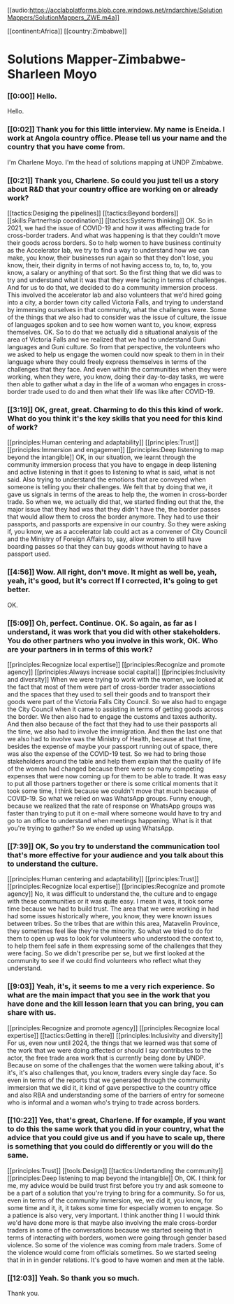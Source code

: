 [[audio:https://acclabplatforms.blob.core.windows.net/rndarchive/SolutionMappers/SolutionMappers_ZWE.m4a]]

[[continent:Africa]]
[[country:Zimbabwe]]

# Solutions Mapper\-Zimbabwe\-Sharleen Moyo

### [[0:00]] Hello\.

Hello\.

### [[0:02]] Thank you for this little interview\. My name is Eneida\. I work at Angola country office\. Please tell us your name and the country that you have come from\.

I'm Charlene Moyo\. I'm the head of solutions mapping at UNDP Zimbabwe\.

### [[0:21]] Thank you, Charlene\. So could you just tell us a story about R&D that your country office are working on or already work?

[[tactics:Desiging the pipelines]]
[[tactics:Beyond borders]]
[[skills:Partnerhsip coordination]]
[[tactics:Systems thinking]]
OK\. So in 2021, we had the issue of COVID\-19 and how it was affecting trade for cross\-border traders\. And what was happening is that they couldn't move their goods across borders\. So to help women to have business continuity as the Accelerator lab, we try to find a way to understand how we can make, you know, their businesses run again so that they don't lose, you know, their, their dignity in terms of not having access to, to, to, to, you know, a salary or anything of that sort\. So the first thing that we did was to try and understand what it was that they were facing in terms of challenges\. And for us to do that, we decided to do a community immersion process\. This involved the accelerator lab and also volunteers that we'd hired going into a city, a border town city called Victoria Falls, and trying to understand by immersing ourselves in that community, what the challenges were\. Some of the things that we also had to consider was the issue of culture, the issue of languages spoken and to see how women want to, you know, express themselves\. OK\. So to do that we actually did a situational analysis of the area of Victoria Falls and we realized that we had to understand Guni languages and Guni culture\. So from that perspective, the volunteers who we asked to help us engage the women could now speak to them in in their language where they could freely express themselves in terms of the challenges that they face\. And even within the communities when they were working, when they were, you know, doing their day\-to\-day tasks, we were then able to gather what a day in the life of a woman who engages in cross\-border trade used to do and then what their life was like after COVID\-19\.


### [[3:19]] OK, great, great\. Charming to do this this kind of work\. What do you think it's the key skills that you need for this kind of work?

[[principles:Human centering and adaptability]]
[[principles:Trust]]
[[principles:Immersion and engagemen]]
[[principles:Deep listening to map beyond the intangible]]
OK, in our situation, we learnt through the community immersion process that you have to engage in deep listening and active listening in that it goes to listening to what is said, what is not said\. Also trying to understand the emotions that are conveyed when someone is telling you their challenges\. We felt that by doing that we, it gave us signals in terms of the areas to help the, the women in cross\-border trade\. So when we, we actually did that, we started finding out that the, the major issue that they had was that they didn't have the, the border passes that would allow them to cross the border anymore\. They had to use their passports, and passports are expensive in our country\. So they were asking if, you know, we as a accelerator lab could act as a convener of City Council and the Ministry of Foreign Affairs to, say, allow women to still have boarding passes so that they can buy goods without having to have a passport used\.


### [[4:56]] Wow\. All right, don't move\. It might as well be, yeah, yeah, it's good, but it's correct If I corrected, it's going to get better\.

OK\.

### [[5:09]] Oh, perfect\. Continue\. OK\. So again, as far as I understand, it was work that you did with other stakeholders\. You do other partners who you involve in this work, OK\. Who are your partners in in terms of this work?

[[principles:Recognize local expertise]]
[[principles:Recognize and promote agency]]
[[principles:Always increase social capital]]
[[principles:Inclusivity and diversity]]
When we were trying to work with the women, we looked at the fact that most of them were part of cross\-border trader associations and the spaces that they used to sell their goods and to transport their goods were part of the Victoria Falls City Council\. So we also had to engage the City Council when it came to assisting in terms of getting goods across the border\. We then also had to engage the customs and taxes authority\. And then also because of the fact that they had to use their passports all the time, we also had to involve the immigration\. And then the last one that we also had to involve was the Ministry of Health, because at that time, besides the expense of maybe your passport running out of space, there was also the expense of the COVID\-19 test\. So we had to bring those stakeholders around the table and help them explain that the quality of life of the women had changed because there were so many competing expenses that were now coming up for them to be able to trade\. It was easy to put all those partners together or there is some critical moments that it took some time, I think because we couldn't move that much because of COVID\-19\. So what we relied on was WhatsApp groups\. Funny enough, because we realized that the rate of response on WhatsApp groups was faster than trying to put it on e\-mail where someone would have to try and go to an office to understand when meetings happening\. What is it that you're trying to gather? So we ended up using WhatsApp\.


### [[7:39]] OK, So you try to understand the communication tool that's more effective for your audience and you talk about this to understand the culture\.

[[principles:Human centering and adaptability]]
[[principles:Trust]]
[[principles:Recognize local expertise]]
[[principles:Recognize and promote agency]]
No, it was difficult to understand the, the culture and to engage with these communities or it was quite easy\. I mean it was, it took some time because we had to build trust\. The area that we were working in had had some issues historically where, you know, they were known issues between tribes\. So the tribes that are within this area, Matavelin Province, they sometimes feel like they're the minority\. So what we tried to do for them to open up was to look for volunteers who understood the context to, to help them feel safe in them expressing some of the challenges that they were facing\. So we didn't prescribe per se, but we first looked at the community to see if we could find volunteers who reflect what they understand\.


### [[9:03]] Yeah, it's, it seems to me a very rich experience\. So what are the main impact that you see in the work that you have done and the kill lesson learn that you can bring, you can share with us\.

[[principles:Recognize and promote agency]]
[[principles:Recognize local expertise]]
[[tactics:Getting in there]]
[[principles:Inclusivity and diversity]]
For us, even now until 2024, the things that we learned was that some of the work that we were doing affected or should I say contributes to the actor, the free trade area work that is currently being done by UNDP\. Because on some of the challenges that the women were talking about, it's it's, it's also challenges that, you know, traders every single day face\. So even in terms of the reports that we generated through the community immersion that we did it, it kind of gave perspective to the country office and also RBA and understanding some of the barriers of entry for someone who is informal and a woman who's trying to trade across borders\.


### [[10:22]] Yes, that's great, Charlene\. If for example, if you want to do this the same work that you did in your country, what the advice that you could give us and if you have to scale up, there is something that you could do differently or you will do the same\.

[[principles:Trust]]
[[tools:Design]]
[[tactics:Undertanding the community]]
[[principles:Deep listening to map beyond the intangible]]
Oh, OK\. I think for me, my advice would be build trust first before you try and ask someone to be a part of a solution that you're trying to bring for a community\. So for us, even in terms of the community immersion, we, we did it, you know, for some time and it, it, it takes some time for especially women to engage\. So a patience is also very, very important\. I think another thing I I would think we'd have done more is that maybe also involving the male cross\-border traders in some of the conversations because we started seeing that in terms of interacting with borders, women were going through gender based violence\. So some of the violence was coming from male traders\. Some of the violence would come from officials sometimes\. So we started seeing that in in in gender relations\. It's good to have women and men at the table\.


### [[12:03]] Yeah\. So thank you so much\.

Thank you\.

